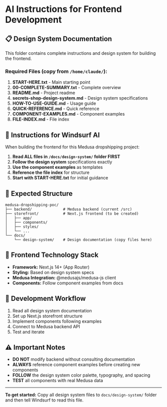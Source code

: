 # AI Instructions for Frontend Development

## 📋 Design System Documentation

This folder contains complete instructions and design system for building the frontend.

### Required Files (copy from `/home/claude/`):

1. **START-HERE.txt** - Main starting point
2. **00-COMPLETE-SUMMARY.txt** - Complete overview
3. **README.md** - Project readme
4. **secrets-shop-design-system.md** - Design system specifications
5. **HOW-TO-USE-GUIDE.md** - Usage guide
6. **QUICK-REFERENCE.md** - Quick reference
7. **COMPONENT-EXAMPLES.md** - Component examples
8. **FILE-INDEX.md** - File index

## 🎯 Instructions for Windsurf AI

When building the frontend for this Medusa dropshipping project:

1. **Read ALL files in `/docs/design-system/` folder FIRST**
2. **Follow the design system** specifications exactly
3. **Use the component examples** as templates
4. **Reference the file index** for structure
5. **Start with START-HERE.txt** for initial guidance

## 📁 Expected Structure

```
medusa-dropshipping-poc/
├── backend/              # Medusa backend (current /src)
├── storefront/           # Next.js frontend (to be created)
│   ├── app/
│   ├── components/
│   ├── styles/
│   └── ...
└── docs/
    └── design-system/    # Design documentation (copy files here)
```

## 🚀 Frontend Technology Stack

- **Framework:** Next.js 14+ (App Router)
- **Styling:** Based on design system specs
- **Medusa Integration:** @medusajs/medusa-js client
- **Components:** Follow component examples from docs

## 📝 Development Workflow

1. Read all design system documentation
2. Set up Next.js storefront structure
3. Implement components following examples
4. Connect to Medusa backend API
5. Test and iterate

## ⚠️ Important Notes

- **DO NOT** modify backend without consulting documentation
- **ALWAYS** reference component examples before creating new components
- **FOLLOW** the design system color palette, typography, and spacing
- **TEST** all components with real Medusa data

---

**To get started:** Copy all design system files to `docs/design-system/` folder and then tell Windsurf to read this file.
